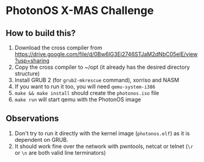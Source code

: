 PhotonOS X-MAS Challenge
===

## How to build this? 
1. Download the cross compiler from https://drive.google.com/file/d/0Bw6lG3Ej2746STJaM2dNbC05elE/view?usp=sharing
2. Copy the cross compiler to ~/opt (it already has the desired directory structure)
3. Install GRUB 2 (for `grub2-mkrescue` command), xorriso and NASM
4. If you want to run it too, you will need `qemu-system-i386` 
5. `make && make install` should create the `photonos.iso` file
6. `make run` will start qemu with the PhotonOS image

## Observations
1. Don't try to run it directly with the kernel image (`photonos.elf`) as it is dependent on GRUB.
2. It should work fine over the network with pwntools, netcat or telnet (`\r` or `\n` are both valid line terminators)
